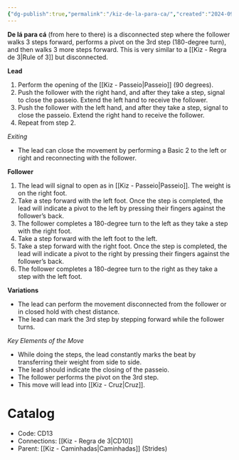```yaml
---
{"dg-publish":true,"permalink":"/kiz-de-la-para-ca/","created":"2024-09-23T11:58:24.698-04:00","updated":"2024-10-25T15:53:43.937-04:00"}
---
```



**De lá para cá** (from here to there) is a disconnected step where the follower walks 3 steps forward, performs a pivot on the 3rd step (180-degree turn), and then walks 3 more steps forward. This is very similar to a [[Kiz - Regra de 3\|Rule of 3]] but disconnected.

**Lead**
1. Perform the opening of the [[Kiz - Passeio\|Passeio]] (90 degrees).
2. Push the follower with the right hand, and after they take a step, signal to close the passeio. Extend the left hand to receive the follower.
3. Push the follower with the left hand, and after they take a step, signal to close the passeio. Extend the right hand to receive the follower.
4. Repeat from step 2.

*Exiting*
- The lead can close the movement by performing a Basic 2 to the left or right and reconnecting with the follower.

**Follower**
1. The lead will signal to open as in [[Kiz - Passeio\|Passeio]]. The weight is on the right foot.
2. Take a step forward with the left foot. Once the step is completed, the lead will indicate a pivot to the left by pressing their fingers against the follower’s back.
3. The follower completes a 180-degree turn to the left as they take a step with the right foot.
4. Take a step forward with the left foot to the left.
5. Take a step forward with the right foot. Once the step is completed, the lead will indicate a pivot to the right by pressing their fingers against the follower’s back.
6. The follower completes a 180-degree turn to the right as they take a step with the left foot.

**Variations**
- The lead can perform the movement disconnected from the follower or in closed hold with chest distance.
- The lead can mark the 3rd step by stepping forward while the follower turns.

*Key Elements of the Move*
- While doing the steps, the lead constantly marks the beat by transferring their weight from side to side.
- The lead should indicate the closing of the passeio.
- The follower performs the pivot on the 3rd step.
- This move will lead into [[Kiz - Cruz\|Cruz]].

# Catalog

- Code: CD13
- Connections: [[Kiz - Regra de 3\|CD10]]
- Parent: [[Kiz - Caminhadas\|Caminhadas]] (Strides)